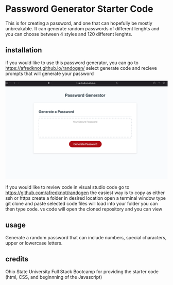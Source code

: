 # Password Generator Starter Code

This is for creating a password, and one that can hopefully be mostly unbreakable. It can generate random passwords of different lenghts and you can choose between 4 styles and 120 different lenghts.

## installation

if you would like to use this password generator, you can go to 
https://afredknot.github.io/randogen/
select generate code and recieve prompts that will generate your password

![screenshot](./assets/images/screenshot.png)

if you would like to review code in visual studio code
go to 
https://github.com/afredknot/randogen
the easiest way is to copy as either ssh or https
create a folder in desired location
open a terminal window 
type git clone and paste selected code
files will load into your folder
you can then type code. 
vs code will open the cloned repository and you can view

## usage
Generate a random password that can include numbers, special characters, upper or lowercase letters.

## credits

Ohio State University Full Stack Bootcamp for providing the starter code (html, CSS, and beginnning of the Javascript)